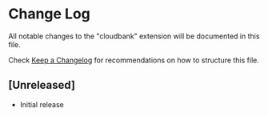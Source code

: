 # Change Log

All notable changes to the "cloudbank" extension will be documented in this file.

Check [Keep a Changelog](http://keepachangelog.com/) for recommendations on how to structure this file.

## [Unreleased]

- Initial release
